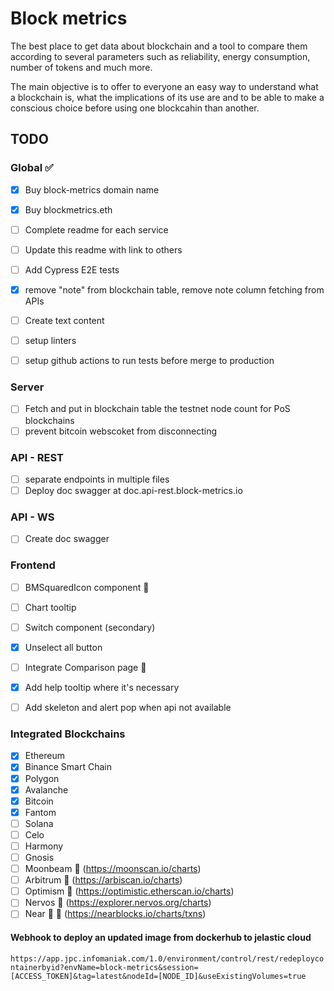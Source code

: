 # Block metrics

The best place to get data about blockchain and a tool to compare them according to several parameters such as reliability, energy consumption, number of tokens and much more.

The main objective is to offer to everyone an easy way to understand what a blockchain is, what the implications of its use are and to be able to make a conscious choice before using one blockcahin than another.

## TODO

### Global :white_check_mark:

-   [x] Buy block-metrics domain name
-   [x] Buy blockmetrics.eth
-   [ ] Complete readme for each service
-   [ ] Update this readme with link to others
-   [ ] Add Cypress E2E tests
-   [x] remove "note" from blockchain table, remove note column fetching from APIs
-   [ ] Create text content

-   [ ] setup linters
-   [ ] setup github actions to run tests before merge to production

### Server

-   [ ] Fetch and put in blockchain table the testnet node count for PoS blockchains
-   [ ] prevent bitcoin webscoket from disconnecting

### API - REST

-   [ ] separate endpoints in multiple files
-   [ ] Deploy doc swagger at doc.api-rest.block-metrics.io

### API - WS

-   [ ] Create doc swagger 

### Frontend

-   [ ] BMSquaredIcon component :construction:
-   [ ] Chart tooltip
-   [ ] Switch component (secondary)
-   [x] Unselect all button
-   [ ] Integrate Comparison page :construction:
-   [x] Add help tooltip where it's necessary
-   [ ] Add skeleton and alert pop when api not available


### Integrated Blockchains

-   [x] Ethereum
-   [x] Binance Smart Chain
-   [x] Polygon
-   [x] Avalanche
-   [x] Bitcoin
-   [x] Fantom
-   [ ] Solana
-   [ ] Celo
-   [ ] Harmony
-   [ ] Gnosis
-   [ ] Moonbeam :pushpin: (https://moonscan.io/charts)
-   [ ] Arbitrum :pushpin: (https://arbiscan.io/charts)
-   [ ] Optimism :pushpin: (https://optimistic.etherscan.io/charts)
-   [ ] Nervos :pushpin: (https://explorer.nervos.org/charts)
-   [ ] Near :pushpin: :triangular_flag_on_post: (https://nearblocks.io/charts/txns)

#### Webhook to deploy an updated image from dockerhub to jelastic cloud

`https://app.jpc.infomaniak.com/1.0/environment/control/rest/redeploycontainerbyid?envName=block-metrics&session=[ACCESS_TOKEN]&tag=latest&nodeId=[NODE_ID]&useExistingVolumes=true`
